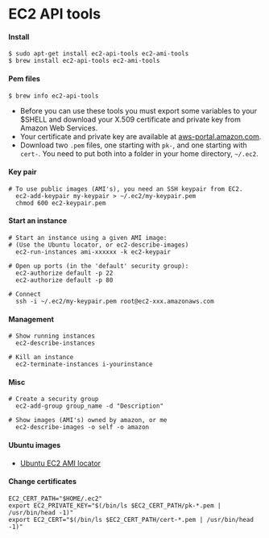 # EC2 API tools

#### Install

```
$ sudo apt-get install ec2-api-tools ec2-ami-tools
$ brew install ec2-api-tools ec2-ami-tools
```

#### Pem files

```
$ brew info ec2-api-tools
```

* Before you can use these tools you must export some variables to your $SHELL and download your X.509 certificate and private key from Amazon Web Services.
* Your certificate and private key are available at [aws-portal.amazon.com](http://aws-portal.amazon.com/gp/aws/developer/account/index.html?action=access-key).
* Download two `.pem` files, one starting with `pk-`, and one starting with `cert-`. You need to put both into a folder in your home directory, `~/.ec2`.

#### Key pair

```
# To use public images (AMI's), you need an SSH keypair from EC2.
  ec2-add-keypair my-keypair > ~/.ec2/my-keypair.pem
  chmod 600 ec2-keypair.pem
```

#### Start an instance

```
# Start an instance using a given AMI image:
# (Use the Ubuntu locator, or ec2-describe-images)
  ec2-run-instances ami-xxxxxx -k ec2-keypair

# Open up ports (in the 'default' security group):
  ec2-authorize default -p 22
  ec2-authorize default -p 80

# Connect
  ssh -i ~/.ec2/my-keypair.pem root@ec2-xxx.amazonaws.com
```

#### Management

```
# Show running instances
  ec2-describe-instances

# Kill an instance
  ec2-terminate-instances i-yourinstance
```

#### Misc

```
# Create a security group
  ec2-add-group group_name -d "Description"

# Show images (AMI's) owned by amazon, or me
  ec2-describe-images -o self -o amazon
```

#### Ubuntu images

* [Ubuntu EC2 AMI locator](http://cloud-images.ubuntu.com/locator/ec2/)

#### Change certificates

```
EC2_CERT_PATH="$HOME/.ec2"
export EC2_PRIVATE_KEY="$(/bin/ls $EC2_CERT_PATH/pk-*.pem | /usr/bin/head -1)"
export EC2_CERT="$(/bin/ls $EC2_CERT_PATH/cert-*.pem | /usr/bin/head -1)"
```
